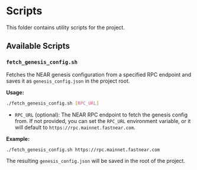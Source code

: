 # Scripts

This folder contains utility scripts for the project.

## Available Scripts

### `fetch_genesis_config.sh`

Fetches the NEAR genesis configuration from a specified RPC endpoint and saves it as `genesis_config.json` in the project root.

**Usage:**
```sh
./fetch_genesis_config.sh [RPC_URL]
```
- `RPC_URL` (optional): The NEAR RPC endpoint to fetch the genesis config from.
  If not provided, you can set the `RPC_URL` environment variable, or it will default to `https://rpc.mainnet.fastnear.com`.

**Example:**
```sh
./fetch_genesis_config.sh https://rpc.mainnet.fastnear.com
```

The resulting `genesis_config.json` will be saved in the root of the project.